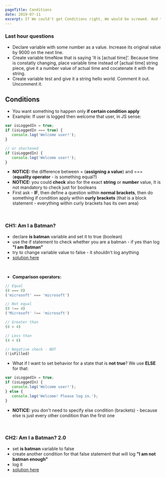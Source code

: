 ```yaml
---
pageTitle: Conditions
date: 2019-07-11
excerpt: If We could't get Conditions right, We would be screwed. And that's how It's done.
---
```


### Last hour questions
* Declare variable with some number as a value. Increase its original value by 9000 on the next line.
* Create variable timeNow that is saying 'It is [actual time]'. Because time is constatly changing, place variable time instead of [actual time] string piece, give it a number value of actual time and cocatenate it with the string.
* Create variable test and give it a string hello world. Comment it out. Uncomment it.

## Conditions
* You want something to happen only **if certain condition apply**
* Example: If user is logged then welcome that user, in JS sense:

````javascript
var isLoggedIn = true;
if (isLoggedIn === true) {
   console.log('Welcome user!');
}

// or shortened
if (isLoggedIn) {
   console.log('Welcome user!');
}
````

* **NOTICE:** the difference between = (**assigning a value**) and === (**equality operator** - is something equal?)
* **NOTICE:** you could **check** also for the exact **string** or **number** value, It is not mandatory to check just for booleans
* First ask - **IF**, then define a question within **normal brackets**, then do something if condition apply within **curly brackets** (that is a block statement - everything within curly brackets has its own area)

<br>

###  CH1: Am I a Batman?
* declare **is batman** variable and set it to true (boolean)
* use the if statement to check whether you are a batman - if yes than log **"I am Batman"**
* try to change variable value to false - it shouldn't log anything
* [solution here](https://codepen.io/Phhunkhouse/pen/RzeMge)

<br>

* **Comparison operators:**

````javascript
// Equal
(8 === 8)
('microsoft' === 'microsoft')

// Not equal
(8 !== 4)
('Microsoft' !== 'microsoft')

// Greater than
(8 > 4)

// Less than
(4 < 8)

// Negative check - NOT
(!isFilled)
````

* What if I want to set behavior for a state that is **not true**? We use **ELSE** for that:

````javascript
var isLoggedIn = true;
if (isLoggedIn) {
   console.log('Welcome user!');
} else {
   console.log('Welcome! Please log in.');
} 
````

* **NOTICE:** you don't need to specify else condition (brackets) - because  else is just every other condition than the first one

<br>

### CH2: Am I a Batman? 2.0
* set **is batman** variable to false
* create another condition for that false statement that will log **"I am not batman enough"**
* log it
* [solution here](https://codepen.io/Phhunkhouse/pen/QXeNNY)

<br>